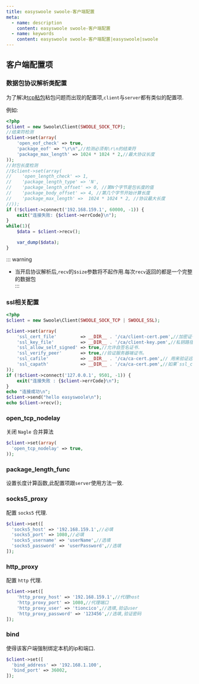 ```yaml
---
title: easyswoole swoole-客户端配置
meta:
  - name: description
    content: easyswoole swoole-客户端配置
  - name: keywords
    content: easyswoole swoole-客户端配置|easyswoole|swoole
---
```


## 客户端配置项

### 数据包协议解析类配置

为了解决[tcp粘包](/Cn/Socket/tcpSticky.md)粘包问题而出现的配置项,`client`与`server`都有类似的配置项.  

例如:  

```php
<?php
$client = new Swoole\Client(SWOOLE_SOCK_TCP);
//结束符检测
$client->set(array(
    'open_eof_check' => true,
    'package_eof' => "\r\n",//检测必须有\r\n的结束符
    'package_max_length' => 1024 * 1024 * 2,//最大协议长度
));
//封包长度检测
//$client->set(array(
//    'open_length_check' => 1,
//    'package_length_type' => 'N',
//    'package_length_offset' => 0, //第N个字节是包长度的值
//    'package_body_offset' => 4, //第几个字节开始计算长度
//    'package_max_length' =>  1024 * 1024 * 2, //协议最大长度
//));
if (!$client->connect('192.168.159.1', 60000, -1)) {
    exit("连接失败: {$client->errCode}\n");
}
while(1){
    $data = $client->recv();

    var_dump($data);
}

```

::: warning
- 当开启协议解析后,`recv`的`$size`参数将不起作用.每次`recv`返回的都是一个完整的数据包  
:::


### ssl相关配置
```php
<?php
$client = new Swoole\Client(SWOOLE_SOCK_TCP | SWOOLE_SSL);

$client->set(array(
    'ssl_cert_file'         => __DIR__ . '/ca/client-cert.pem',//加密证书路径
    'ssl_key_file'          => __DIR__ . '/ca/client-key.pem',//私钥路径
    'ssl_allow_self_signed' => true,//允许自签名证书.
    'ssl_verify_peer'       => true,//验证服务器端证书。
    'ssl_cafile'            => __DIR__ . '/ca/ca-cert.pem',// 用来验证远端证书所用到的 CA 证书
    'ssl_capath'            => __DIR__ . '/ca/ca-cert.pem',//如果`ssl_cafile` 路径错误时,会在 `ssl_capath` 所指定的目录搜索适用的证书.
));
if (!$client->connect('127.0.0.1', 9501, -1)) {
    exit("连接失败 : {$client->errCode}\n");
}
echo "连接成功\n";
$client->send("hello easyswoole\n");
echo $client->recv();

```

### open_tcp_nodelay
关闭 `Nagle` 合并算法
```php
$client->set(array(
  'open_tcp_nodelay' => true,
));

```

### package_length_func
设置长度计算函数,此配置项跟`server`使用方法一致.  

### socks5_proxy
配置 `socks5` 代理.  
```php
$client->set([
  'socks5_host' => '192.168.159.1',//必填
  'socks5_port' => 1080,//必填
  'socks5_username' => 'userName',//选填
  'socks5_password' => 'userPassword',//选填
]);
```
### http_proxy
配置 `http` 代理.
```php
$client->set([
    'http_proxy_host' => '192.168.159.1',//代理host
    'http_proxy_port' => 1080,//代理端口
    'http_proxy_user' => 'tioncico',//选填,验证user
    'http_proxy_password' => '123456',//选填,验证密码
]);

```
### bind
使得该客户端强制绑定本机的ip和端口.  

```php
$client->set([
  'bind_address' => '192.168.1.100',
  'bind_port' => 36002,
]);
```

